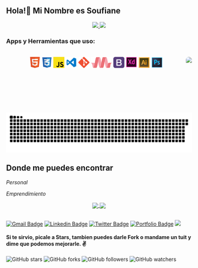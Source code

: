 ## Hola!👋 Mi Nombre es Soufiane
 
<div align="center">
  <a href="https://github.com/soufian3raki">
    <img height="160em" src="https://github-readme-stats.vercel.app/api?username=soufian3raki&show_icons=true&theme=synthwave&include_all_commits=true&count_private=true" />
    <img height="160em" src="https://github-readme-stats.vercel.app/api/top-langs/?username=soufian3raki&layout=compact&langs_count=7&theme=synthwave" />
  </a>
  <br />
</div>

<h3>Apps y Herramientas que uso:</h3>  

<div align="center">
  <br />
  <code><img height="30" src="https://raw.githubusercontent.com/Davermx/Davermx/master/img/Html.png"></code>
  <code><img height="30" src="https://raw.githubusercontent.com/Davermx/Davermx/master/img/Css.png"></code>
  <code><img height="30" src="https://raw.githubusercontent.com/Davermx/Davermx/master/img/Js.png"></code>
  <code><img height="30" src="https://raw.githubusercontent.com/Davermx/Davermx/master/img/Visual.png"></code>
  <code><img height="30" src="https://raw.githubusercontent.com/Davermx/Davermx/master/img/Git.png"></code>
  <code><img height="30" src="https://raw.githubusercontent.com/Davermx/Davermx/master/img/Materializecss.png"></code>
  <code><img height="30" src="https://raw.githubusercontent.com/Davermx/Davermx/master/img/Bootstrap.png"></code>
  <code><img height="30" src="https://raw.githubusercontent.com/Davermx/Davermx/master/img/Xd.png"></code>
  <code><img height="30" src="https://raw.githubusercontent.com/Davermx/Davermx/master/img/Ilustrator.png"></code>
  <code><img height="30" src="https://raw.githubusercontent.com/Davermx/Davermx/master/img/Photoshop.png"></code>
  
  <img align="right" alt=" " height="150" style="border-radius:50px;" src="https://github.com/soufian3raki/portfolio/blob/main/img/icon.svg">
</div>

<div align="center">
  <img align="center" alt=" " src="https://github.com/soufian3raki/soufian3raki/blob/main/github-contribution-grid-snake.svg">
</div>

## Donde me puedes encontrar

_Personal_
 

_Emprendimiento_
 
<div align="center">
  <a href="https://github.com/nuvolcrm/nuvolcrm">
    <img align="center" src="https://github-readme-stats.vercel.app/api/pin/?username=nuvolcrm&repo=nuvolcrm&theme=synthwave" />
  </a>
  <a href="https://github.com/soufian3raki/portfolio">
    <img align="center" src="https://github-readme-stats.vercel.app/api/pin/?username=soufian3raki&repo=portfolio&theme=synthwave" />
  </a>
</div>
<br>

[![Gmail Badge](https://img.shields.io/badge/-c14438?style=flat&logo=Gmail&logoColor=white&link=mailto:soufiane@programmer.net)](mailto:soufiane@programmer.net)
[![Linkedin Badge](https://img.shields.io/badge/-blue?style=flat-square&logo=Linkedin&logoColor=white&link=)](https://www.linkedin.com/in/abdelrazek-nageh-457511178/)
[![Twitter Badge](https://img.shields.io/badge/-00acee?style=flat&logo=twitter&logoColor=white&link=)](https://www.twitter.com/soufian3raki/)
[![Portfolio Badge](https://img.shields.io/badge/portfolio-web-blueviolet?style=flat&link=https://cv.l5enio.com/)](https://cv.l5enio.com/)
[![](https://komarev.com/ghpvc/?username=soufian3raki&color=blueviolet)](https://cv.l5enio.com/)

#### Si te sirvio, picale a **Stars**, tambien puedes darle **Fork** o mandame un tuit y dime que podemos mejorarle. ✌️
  ![GitHub stars](https://img.shields.io/github/stars/soufian3raki/portfolio?style=social)
  ![GitHub forks](https://img.shields.io/github/forks/soufian3raki/soufian3raki?label=Fork&style=social)
  ![GitHub followers](https://img.shields.io/github/followers/soufian3raki?label=Follow&style=social)
  ![GitHub watchers](https://img.shields.io/github/watchers/soufian3raki/soufian3raki?style=social)
